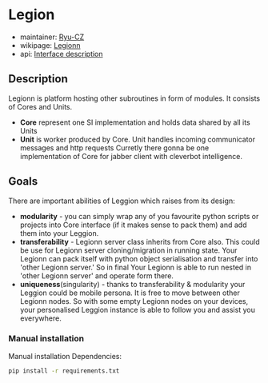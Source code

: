 # Legion

* maintainer: [Ryu-CZ](https://github.com/Ryu-CZ)
* wikipage: [Legionn](https://tech.kajot.cz/dew/index.php/Server/Legionn)
* api: [Interface description](https://tech.kajot.cz/dew/index.php/Server/Legionn#Api)

## Description

Legionn is platform hosting other subroutines in form of modules. It consists of Cores and Units.
* **Core** represent one SI implementation and holds data shared by all its Units
* **Unit** is worker produced by Core. Unit handles incoming communicator messages and http requests
Curretly there gonna be one implementation of Core for jabber client with cleverbot intelligence.

## Goals
There are important abilities of Leggion which raises from its design:
* **modularity** - you can simply wrap any of you favourite python scripts or projects into Core interface (if it makes sense to pack them) and add them into your Leggion.
* **transferability** - Legionn server class inherits from Core also. This could be use for Legionn server cloning/migration in running state. Your Legionn can pack itself with python object serialisation and transfer into 'other Legionn server.' So in final Your Legionn is able to run nested in 'other Legionn server' and operate form there.
* **uniqueness**(singularity) - thanks to transferability & modularity your Leggion could be mobile persona. It is free to move between other Legionn nodes. So with some empty Legionn nodes on your devices, your personalised Leggion instance is able to follow you and assist you everywhere.

### Manual installation 
Manual installation Dependencies:
```bash
pip install -r requirements.txt
```
